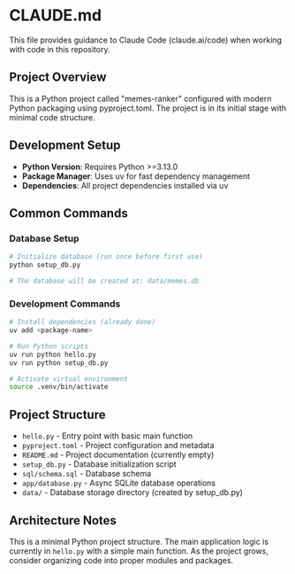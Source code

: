 # CLAUDE.md

This file provides guidance to Claude Code (claude.ai/code) when working with code in this repository.

## Project Overview

This is a Python project called "memes-ranker" configured with modern Python packaging using pyproject.toml. The project is in its initial stage with minimal code structure.

## Development Setup

- **Python Version**: Requires Python >=3.13.0
- **Package Manager**: Uses uv for fast dependency management
- **Dependencies**: All project dependencies installed via uv

## Common Commands

### Database Setup

```bash
# Initialize database (run once before first use)
python setup_db.py

# The database will be created at: data/memes.db
```

### Development Commands

```bash
# Install dependencies (already done)
uv add <package-name>

# Run Python scripts
uv run python hello.py
uv run python setup_db.py

# Activate virtual environment
source .venv/bin/activate
```

## Project Structure

- `hello.py` - Entry point with basic main function
- `pyproject.toml` - Project configuration and metadata
- `README.md` - Project documentation (currently empty)
- `setup_db.py` - Database initialization script
- `sql/schema.sql` - Database schema
- `app/database.py` - Async SQLite database operations
- `data/` - Database storage directory (created by setup_db.py)

## Architecture Notes

This is a minimal Python project structure. The main application logic is currently in `hello.py` with a simple main function. As the project grows, consider organizing code into proper modules and packages.
